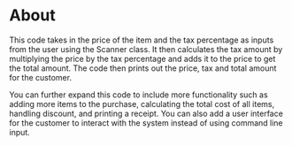 # About 

This code takes in the price of the item and the tax percentage as inputs from the user using the Scanner class. It then calculates the tax amount by multiplying the price by the tax percentage and adds it to the price to get the total amount. The code then prints out the price, tax and total amount for the customer.

You can further expand this code to include more functionality such as adding more items to the purchase, calculating the total cost of all items, handling discount, and printing a receipt. You can also add a user interface for the customer to interact with the system instead of using command line input.
